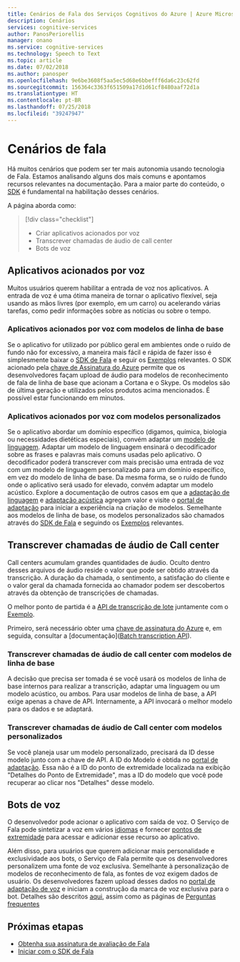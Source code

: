 ```yaml
---
title: Cenários de Fala dos Serviços Cognitivos do Azure | Azure Microsoft Docs
description: Cenários
services: cognitive-services
author: PanosPeriorellis
manager: onano
ms.service: cognitive-services
ms.technology: Speech to Text
ms.topic: article
ms.date: 07/02/2018
ms.author: panosper
ms.openlocfilehash: 9e6be3608f5aa5ec5d68e6bbefff6da6c23c62fd
ms.sourcegitcommit: 156364c3363f651509a17d1d61cf8480aaf72d1a
ms.translationtype: HT
ms.contentlocale: pt-BR
ms.lasthandoff: 07/25/2018
ms.locfileid: "39247947"
---
```

# <a name="speech-scenarios"></a>Cenários de fala

Há muitos cenários que podem ser ter mais autonomia usando tecnologia de Fala. Estamos analisando alguns dos mais comuns e apontamos recursos relevantes na documentação. Para a maior parte do conteúdo, o [SDK](speech-sdk.md) é fundamental na habilitação desses cenários.

A página aborda como:
> [!div class="checklist"]
> * Criar aplicativos acionados por voz
> * Transcrever chamadas de áudio de call center
> * Bots de voz

## <a name="voice-triggered-apps"></a>Aplicativos acionados por voz

Muitos usuários querem habilitar a entrada de voz nos aplicativos. A entrada de voz é uma ótima maneira de tornar o aplicativo flexível, seja usando as mãos livres (por exemplo, em um carro) ou acelerando várias tarefas, como pedir informações sobre as notícias ou sobre o tempo. 

### <a name="voice-triggered-apps-with-baseline-models"></a>Aplicativos acionados por voz com modelos de linha de base

Se o aplicativo for utilizado por público geral em ambientes onde o ruído de fundo não for excessivo, a maneira mais fácil e rápida de fazer isso é simplesmente baixar o [SDK de Fala](speech-sdk.md) e seguir os [Exemplos](quickstart-csharp-dotnet-windows.md) relevantes. O SDK acionado pela [chave de Assinatura do Azure](https://azure.microsoft.com/try/cognitive-services/) permite que os desenvolvedores façam upload de áudio para modelos de reconhecimento de fala de linha de base que acionam a Cortana e o Skype. Os modelos são de última geração e utilizados pelos produtos acima mencionados. É possível estar funcionando em minutos.

### <a name="voice-triggered-apps-with-custom-models"></a>Aplicativos acionados por voz com modelos personalizados

Se o aplicativo abordar um domínio específico (digamos, química, biologia ou necessidades dietéticas especiais), convém adaptar um [modelo de linguagem](how-to-customize-language-model.md). Adaptar um modelo de linguagem ensinará o decodificador sobre as frases e palavras mais comuns usadas pelo aplicativo. O decodificador poderá transcrever com mais precisão uma entrada de voz com um modelo de linguagem personalizado para um domínio específico, em vez do modelo de linha de base. Da mesma forma, se o ruído de fundo onde o aplicativo será usado for elevado, convém adaptar um modelo acústico. Explore a documentação de outros casos em que a [adaptação de linguagem](how-to-customize-language-model.md) e [adaptação acústica](how-to-customize-acoustic-models.md) agregam valor e visite o [portal de adaptação](https://customspeech.ai) para iniciar a experiência na criação de modelos. Semelhante aos modelos de linha de base, os modelos personalizados são chamados através do [SDK de Fala](speech-sdk.md) e seguindo os [Exemplos](quickstart-csharp-dotnet-windows.md) relevantes.

## <a name="transcribe-call-center-audio-calls"></a>Transcrever chamadas de áudio de Call center

Call centers acumulam grandes quantidades de áudio. Oculto dentro desses arquivos de áudio reside o valor que pode ser obtido através da transcrição. A duração da chamada, o sentimento, a satisfação do cliente e o valor geral da chamada fornecida ao chamador podem ser descobertos através da obtenção de transcrições de chamadas.

O melhor ponto de partida é a [API de transcrição de lote](batch-transcription.md) juntamente com o [Exemplo](https://github.com/PanosPeriorellis/Speech_Service-BatchTranscriptionAPI).

Primeiro, será necessário obter uma [chave de assinatura do Azure](https://azure.microsoft.com/try/cognitive-services/) e, em seguida, consultar a [documentação]([Batch transcription API](batch-transcription.md)).

### <a name="transcribe-call-center-audio-calls-with-baseline-models"></a>Transcrever chamadas de áudio de call center com modelos de linha de base

A decisão que precisa ser tomada é se você usará os modelos de linha de base internos para realizar a transcrição, adaptar uma linguagem ou um modelo acústico, ou ambos. Para usar modelos de linha de base, a API exige apenas a chave de API. Internamente, a API invocará o melhor modelo para os dados e se adaptará.

### <a name="transcribe-call-center-audio-calls-with-custom-models"></a>Transcrever chamadas de áudio de Call center com modelos personalizados

Se você planeja usar um modelo personalizado, precisará da ID desse modelo junto com a chave de API. A ID do Modelo é obtida no [portal de adaptação](https://customspeech.ai). Essa não é a ID do ponto de extremidade localizada na exibição "Detalhes do Ponto de Extremidade", mas a ID do modelo que você pode recuperar ao clicar nos "Detalhes" desse modelo.

## <a name="voice-bots"></a>Bots de voz

O desenvolvedor pode acionar o aplicativo com saída de voz. O Serviço de Fala pode sintetizar a voz em vários [idiomas](supported-languages.md) e fornecer [pontos de extremidade](rest-apis.md) para acessar e adicionar esse recurso ao aplicativo.

Além disso, para usuários que querem adicionar mais personalidade e exclusividade aos bots, o Serviço de Fala permite que os desenvolvedores personalizem uma fonte de voz exclusiva. Semelhante à personalização de modelos de reconhecimento de fala, as fontes de voz exigem dados de usuário. Os desenvolvedores fazem upload desses dados no [portal de adaptação de voz](https://customspeech.ai) e iniciam a construção da marca de voz exclusiva para o bot. Detalhes são descritos [aqui](how-to-text-to-speech.md), assim como as páginas de [Perguntas frequentes](faq-text-to-speech.md) 

## <a name="next-steps"></a>Próximas etapas

* [Obtenha sua assinatura de avaliação de Fala](https://azure.microsoft.com/try/cognitive-services/)
* [Iniciar com o SDK de Fala](speech-sdk.md)
